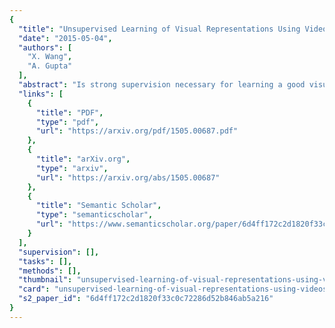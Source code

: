 ```yaml
---
{
  "title": "Unsupervised Learning of Visual Representations Using Videos",
  "date": "2015-05-04",
  "authors": [
    "X. Wang",
    "A. Gupta"
  ],
  "abstract": "Is strong supervision necessary for learning a good visual representation? Do we really need millions of semantically-labeled images to train a Convolutional Neural Network (CNN)? In this paper, we present a simple yet surprisingly powerful approach for unsupervised learning of CNN. Specifically, we use hundreds of thousands of unlabeled videos from the web to learn visual representations. Our key idea is that visual tracking provides the supervision. That is, two patches connected by a track should have similar visual representation in deep feature space since they probably belong to same object or object part. We design a Siamese-triplet network with a ranking loss function to train this CNN representation. Without using a single image from ImageNet, just using 100K unlabeled videos and the VOC 2012 dataset, we train an ensemble of unsupervised networks that achieves 52% mAP (no bounding box regression). This performance comes tantalizingly close to its ImageNet-supervised counterpart, an ensemble which achieves a mAP of 54.4%. We also show that our unsupervised network can perform competitively in other tasks such as surface-normal estimation.",
  "links": [
    {
      "title": "PDF",
      "type": "pdf",
      "url": "https://arxiv.org/pdf/1505.00687.pdf"
    },
    {
      "title": "arXiv.org",
      "type": "arxiv",
      "url": "https://arxiv.org/abs/1505.00687"
    },
    {
      "title": "Semantic Scholar",
      "type": "semanticscholar",
      "url": "https://www.semanticscholar.org/paper/6d4ff172c2d1820f33c0c72286d52b846ab5a216"
    }
  ],
  "supervision": [],
  "tasks": [],
  "methods": [],
  "thumbnail": "unsupervised-learning-of-visual-representations-using-videos-thumb.jpg",
  "card": "unsupervised-learning-of-visual-representations-using-videos-card.jpg",
  "s2_paper_id": "6d4ff172c2d1820f33c0c72286d52b846ab5a216"
}
---
```


